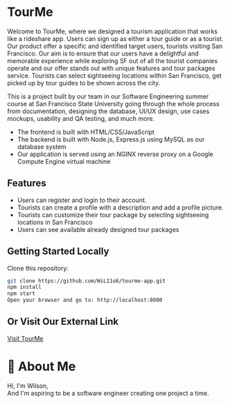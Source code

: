 # TourMe 

Welcome to TourMe, where we designed a tourism application that works like a rideshare app. Users can sign up as either a tour guide or as a tourist. Our product offer a specific
and identified target users, tourists visiting San Francisco. Our aim is to ensure that our users have a delightful and memorable experience 
while exploring SF out of all the tourist companies operate and our offer stands out with unique features and tour packages service. Tourists can select sightseeing locations within San Francisco,
get picked up by tour guides to be shown across the city.

This is a project built by our team in our Software Engineering summer course at San Francisco State University going through the whole process from documentation, designing the database, UI/UX design, use cases mockups, usability
and QA testing, and much more.  
 - The frontend is built with HTML/CSS/JavaScript
 - The backend is built with Node.js, Express.js using MySQL as our database system
 - Our application is served using an NGINX reverse proxy on a Google Compute Engine virtual machine




## Features

- Users can register and login to their account.
- Tourists can create a profile with a description and add a profile picture.
- Tourists can customize their tour package by selecting sightseeing locations in San Francisco
- Users can see available already designed tour packages

## Getting Started Locally

   Clone this repository:
   ```bash
   git clone https://github.com/WiL11o6/tourme-app.git
   npm install
   npm start
   Open your browser and go to: http://localhost:8080
   ```

## Or Visit Our External Link
[Visit TourMe](http://35.209.194.163 "TourMe's Homepage")


# 🚀 About Me
Hi, I'm Wilson,  
And I'm aspiring to be a software engineer creating one project a time.
